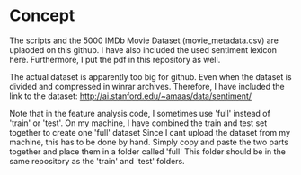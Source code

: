 # Concept
The scripts and the 5000 IMDb Movie Dataset (movie_metadata.csv) are uplaoded on this github.
I have also included the used sentiment lexicon here.
Furthermore, I put the pdf in this repository as well.

The actual dataset is apparently too big for github.
Even when the dataset is divided and compressed in winrar archives.
Therefore, I have included the link to the dataset:
http://ai.stanford.edu/~amaas/data/sentiment/

Note that in the feature analysis code, I sometimes use 'full' instead of 'train' or 'test'.
On my machine, I have combined the train and test set together to create one 'full' dataset
Since I cant upload the dataset from my machine, this has to be done by hand.
Simply copy and paste the two parts together and place them in a folder called 'full'
This folder should be in the same repository as the 'train' and 'test' folders.
